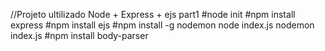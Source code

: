 //Projeto ultilizado Node + Express + ejs
part1
#node init
#npm install express
#npm install ejs
#npm install -g nodemon
node index.js
nodemon index.js
#npm install body-parser
